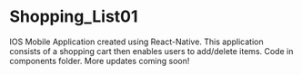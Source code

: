 # Shopping_List01
IOS Mobile Application created using React-Native. This application consists of a shopping cart then enables users to add/delete items. Code in components folder. 
More updates coming soon! 
